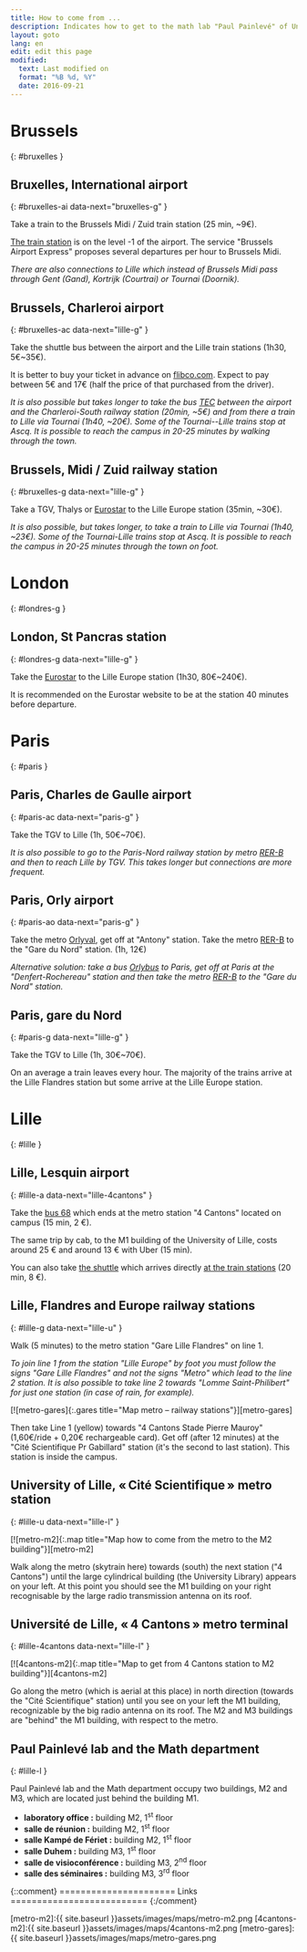 ```yaml
---
title: How to come from ...
description: Indicates how to get to the math lab "Paul Painlevé" of University of Lille from various starting points.
layout: goto
lang: en
edit: edit this page
modified:
  text: Last modified on
  format: "%B %d, %Y"
  date: 2016-09-21
---
```


# <i class="cityicon-bruxelles"></i>Brussels
{: #bruxelles }

## Bruxelles, <i class="icon-flight"></i> International airport
{: #bruxelles-ai data-next="bruxelles-g" }

Take a train to the Brussels Midi / Zuid train station (25 min, ~9€).

[The train station][brussels airport train station] is on the level -1 of the airport. The service "Brussels Airport Express" proposes several departures per hour to Brussels Midi.

_There are also connections to Lille which instead of Brussels Midi pass through Gent (Gand), Kortrijk (Courtrai) or Tournai (Doornik)._

## Brussels, <i class="icon-flight"></i> Charleroi airport
{: #bruxelles-ac data-next="lille-g" }

Take the shuttle bus between the airport and the Lille train stations (1h30, 5€~35€).

It is better to buy your ticket in advance on [flibco.com]. Expect to pay between 5€ and 17€ (half the price of that purchased from the driver).

_It is also possible but takes longer to take the bus [TEC] between the airport and the Charleroi-South railway station (20min, ~5€) and from there a train to Lille via Tournai (1h40, ~20€). Some of the Tournai--Lille trains stop at Ascq. It is possible to reach the campus in 20-25 minutes by walking through the town._

## Brussels, <i class="icon-train"></i> Midi / Zuid railway station
{: #bruxelles-g data-next="lille-g" }

Take a TGV, Thalys or [Eurostar] to the Lille Europe station (35min, ~30€).

_It is also possible, but takes longer, to take a train to Lille via Tournai (1h40, ~23€). Some of the Tournai-Lille trains stop at Ascq. It is possible to reach the campus in 20-25 minutes through the town on foot._

# <i class="cityicon-london"></i>London
{: #londres-g }

## London, <i class="icon-train"></i> St Pancras station
{: #londres-g data-next="lille-g" }

Take the [Eurostar] to the Lille Europe station (1h30, 80€~240€).

It is recommended on the Eurostar website to be at the station 40 minutes before departure.

# <i class="cityicon-paris"></i>Paris
{: #paris }

## Paris, <i class="icon-flight"></i> Charles de Gaulle airport
{: #paris-ac data-next="paris-g" }

Take the TGV to Lille (1h, 50€~70€).

_It is also possible to go to the Paris-Nord railway station by metro [RER-B] and then to reach Lille by TGV. This takes longer but connections
are more frequent._

## Paris, <i class="icon-flight"></i> Orly airport
{: #paris-ao data-next="paris-g" }

Take the metro [Orlyval], get off at "Antony" station. Take the metro [RER-B] to the "Gare du Nord" station. (1h, 12€)

_Alternative solution: take a bus [Orlybus] to Paris, get off at Paris at the "Denfert-Rochereau" station and then take the metro [RER-B] to the "Gare du Nord" station._

## Paris, <i class="icon-train"></i> gare du Nord
{: #paris-g data-next="lille-g" }

Take the TGV to Lille (1h, 30€~70€).

On an average a train leaves every hour. The majority of the trains arrive at the Lille Flandres station but some arrive at the Lille Europe station.

# <i class="cityicon-lille"></i>Lille
{: #lille }

## Lille, <i class="icon-flight"></i> Lesquin airport
{: #lille-a data-next="lille-4cantons" }

Take the [bus 68][lille airport bus] which ends at the metro station "4 Cantons" located on campus (15 min, 2 €).

The same trip by cab, to the M1 building of the University of Lille, costs around 25 € and around 13 € with Uber (15 min).

You can also take [the shuttle][lille airport shuttle] which arrives directly [at the train stations](#lille-g) (20 min, 8 €).

## Lille, <i class="icon-train"></i> Flandres and Europe railway stations
{: #lille-g data-next="lille-u" }

Walk (5 minutes) to the metro station "Gare Lille Flandres" on line 1.

_To join line 1 from the station "Lille Europe" by foot you must follow the signs "Gare Lille Flandres" and not the signs "Metro" which lead to the line 2 station. It is also possible to take line 2 towards "Lomme Saint-Philibert" for just one station (in case of rain, for example)._

[![metro-gares]{:.gares title="Map metro – railway stations"}][metro-gares]

Then take Line 1 (yellow) towards "4 Cantons Stade Pierre Mauroy" (1,60€/ride + 0,20€ rechargeable card).
Get off (after 12 minutes) at the "Cité Scientifique Pr Gabillard" station (it's the second to last station). This station is inside the campus.

## University of Lille, <i class="icon-lille-metro"></i> « Cité Scientifique » metro station
{: #lille-u data-next="lille-l" }

[![metro-m2]{:.map title="Map how to come from the metro to the M2 building"}][metro-m2]

Walk along the metro (skytrain here) towards (south) the next station ("4 Cantons") until the large cylindrical building (the University Library) appears on your left. At this point you should see the M1 building on your right recognisable by the large radio transmission antenna on its roof.

## Université de Lille, <i class="icon-lille-metro"></i>« 4 Cantons » metro terminal
{: #lille-4cantons data-next="lille-l" }

[![4cantons-m2]{:.map title="Map to get from 4 Cantons station to M2 building"}][4cantons-m2]

Go along the metro (which is aerial at this place) in north direction (towards the "Cité Scientifique" station) until you see on your left the M1 building, recognizable by the big radio antenna on its roof. The M2 and M3 buildings are "behind" the M1 building, with respect to the metro.

## Paul Painlevé lab and the Math department
{: #lille-l }

Paul Painlevé lab and the Math department occupy two buildings, M2 and M3, which are located just behind the building M1.

- **laboratory office :** building M2, 1<sup>st</sup> floor
- **salle de réunion :** building M2, 1<sup>st</sup> floor
- **salle Kampé de Fériet :** building M2, 1<sup>st</sup> floor
- **salle Duhem :** building M3, 1<sup>st</sup> floor
- **salle de visioconférence :** building M3, 2<sup>nd</sup> floor
- **salle des séminaires :** building M3, 3<sup>rd</sup> floor


{::comment}
====================== Links ==========================
{:/comment}

[brussels airport train station]:http://www.brusselsairport.be/en/passngr/to_from_brussels_airport/train/

[flibco.com]:https://www.flibco.com/en
[TEC]:https://www.infotec.be/fr-be/medeplacer/horaires/ligne.aspx?ligne=CA

[Eurostar]:http://www.eurostar.com/uk-en

[Orlyval]:https://www.orlyval.com/en
[RER-B]:https://www.transilien.com/lignes/rer-trains/rer-B
[Orlybus]:http://www.ratp.fr/en/ratp/r_61848/orlybus/

[lille airport shuttle]:http://www.lille.aeroport.fr/acceder-a-l-aeroport/navette/
[lille airport bus]:https://www.ilevia.fr/cms/institutionnel/se-deplacer/vers-laeroport/

[metro-m2]:{{ site.baseurl }}assets/images/maps/metro-m2.png
[4cantons-m2]:{{ site.baseurl }}assets/images/maps/4cantons-m2.png
[metro-gares]:{{ site.baseurl }}assets/images/maps/metro-gares.png
